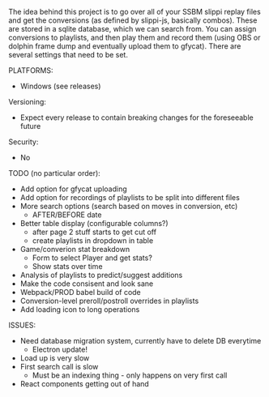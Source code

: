 The idea behind this project is to go over all of your SSBM slippi replay files and get the conversions (as defined by slippi-js, basically combos). These are stored in a sqlite database, which we can search from. You can assign conversions to playlists, and then play them and record them (using OBS or dolphin frame dump and eventually upload them to gfycat). There are several settings that need to be set.

PLATFORMS:
- Windows (see releases)

Versioning:
- Expect every release to contain breaking changes for the foreseeable future

Security:
- No


TODO (no particular order):  
- Add option for gfycat uploading    
- Add option for recordings of playlists to be split into different files    
- More search options (search based on moves in conversion, etc)    
    * AFTER/BEFORE date  
- Better table display (configurable columns?)
    * after page 2 stuff starts to get cut off
    * create playlists in dropdown in table
- Game/converion stat breakdown  
    * Form to select Player and get stats?
    * Show stats over time
- Analysis of playlists to predict/suggest additions    
- Make the code consisent and look sane  
- Webpack/PROD babel build of code
- Conversion-level preroll/postroll overrides in playlists
- Add loading icon to long operations

ISSUES:
- Need database migration system, currently have to delete DB everytime
    * Electron update!
- Load up is very slow  
- First search call is slow
    * Must be an indexing thing - only happens on very first call
- React components getting out of hand  

